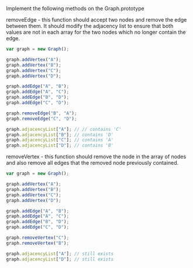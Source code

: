 Implement the following methods on the Graph.prototype

removeEdge - this function should accept two nodes and remove the edge between them. It should modify the adjacency list to ensure that both values are not in each array for the two nodes which no longer contain the edge.

```js
var graph = new Graph();

graph.addVertex("A");
graph.addVertex("B");
graph.addVertex("C");
graph.addVertex("D");

graph.addEdge("A", "B");
graph.addEdge("A", "C");
graph.addEdge("B", "D");
graph.addEdge("C", "D");

graph.removeEdge("B", "A");
graph.removeEdge("C", "D");

graph.adjacencyList["A"]; // // contains 'C'
graph.adjacencyList["B"]; // contains 'D'
graph.adjacencyList["C"]; // contains 'A'
graph.adjacencyList["D"]; // contains 'B'
```

removeVertex - this function should remove the node in the array of nodes and also remove all edges that the removed node previously contained.

```js
var graph = new Graph();

graph.addVertex("A");
graph.addVertex("B");
graph.addVertex("C");
graph.addVertex("D");

graph.addEdge("A", "B");
graph.addEdge("A", "C");
graph.addEdge("B", "D");
graph.addEdge("C", "D");

graph.removeVertex("C");
graph.removeVertex("B");

graph.adjacencyList["A"]; // still exists
graph.adjacencyList["D"]; // still exists
```
